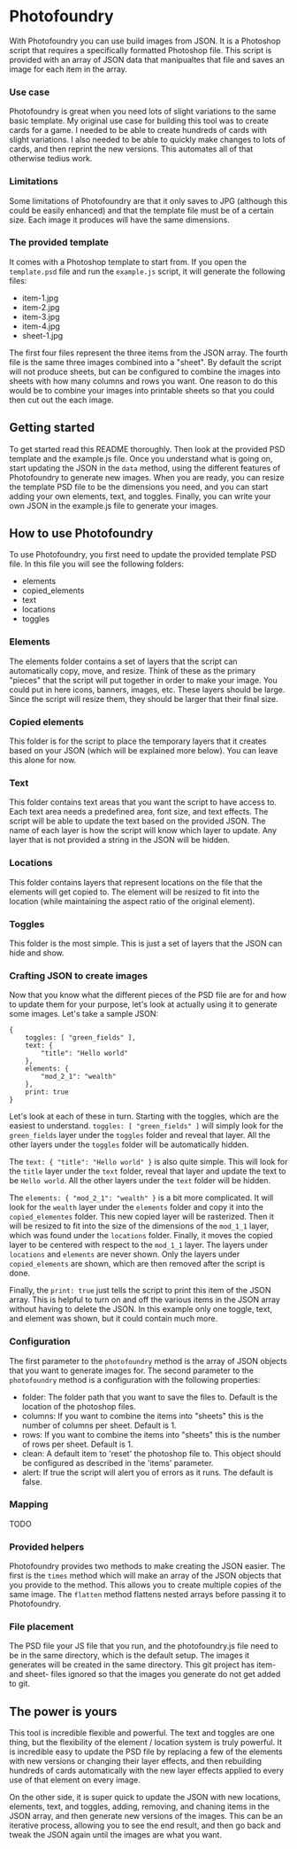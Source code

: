 # Photofoundry
With Photofoundry you can use build images from JSON. It is a Photoshop script that requires a specifically formatted Photoshop file. This script is provided with an array of JSON data that manipualtes that file and saves an image for each item in the array.

### Use case
Photofoundry is great when you need lots of slight variations to the same basic template. My original use case for building this tool was to create cards for a game. I needed to be able to create hundreds of cards with slight variations. I also needed to be able to quickly make changes to lots of cards, and then reprint the new versions. This automates all of that otherwise tedius work.

### Limitations
Some limitations of Photofoundry are that it only saves to JPG (although this could be easily enhanced) and that the template file must be of a certain size. Each image it produces will have the same dimensions.

### The provided template
It comes with a Photoshop template to start from. If you open the `template.psd` file and run the `example.js` script, it will generate the following files:

* item-1.jpg
* item-2.jpg
* item-3.jpg
* item-4.jpg
* sheet-1.jpg

The first four files represent the three items from the JSON array. The fourth file is the same three images combined into a "sheet". By default the script will not produce sheets, but can be configured to combine the images into sheets with how many columns and rows you want. One reason to do this would be to combine your images into printable sheets so that you could then cut out the each image.

## Getting started
To get started read this README thoroughly. Then look at the provided PSD template and the example.js file. Once you understand what is going on, start updating the JSON in the `data` method, using the different features of Photofoundry to generate new images. When you are ready, you can resize the template PSD file to be the dimensions you need, and you can start adding your own elements, text, and toggles. Finally, you can write your own JSON in the example.js file to generate your images.

## How to use Photofoundry
To use Photofoundry, you first need to update the provided template PSD file. In this file you will see the following folders:

- elements
- copied_elements
- text
- locations
- toggles

### Elements
The elements folder contains a set of layers that the script can automatically copy, move, and resize. Think of these as the primary "pieces" that the script will put together in order to make your image. You could put in here icons, banners, images, etc. These layers should be large. Since the script will resize them, they should be larger that their final size.

### Copied elements
This folder is for the script to place the temporary layers that it creates based on your JSON (which will be explained more below). You can leave this alone for now.

### Text
This folder contains text areas that you want the script to have access to. Each text area needs a predefined area, font size, and text effects. The script will be able to update the text based on the provided JSON. The name of each layer is how the script will know which layer to update. Any layer that is not provided a string in the JSON will be hidden.

### Locations
This folder contains layers that represent locations on the file that the elements will get copied to. The element will be resized to fit into the location (while maintaining the aspect ratio of the original element).

### Toggles
This folder is the most simple. This is just a set of layers that the JSON can hide and show.

### Crafting JSON to create images
Now that you know what the different pieces of the PSD file are for and how to update them for your purpose, let's look at actually using it to generate some images. Let's take a sample JSON:

```
{
    toggles: [ "green_fields" ],
    text: {
        "title": "Hello world"
    },
    elements: {
        "mod_2_1": "wealth"
    },
    print: true
}
```

Let's look at each of these in turn. Starting with the toggles, which are the easiest to understand. `toggles: [ "green_fields" ]` will simply look for the `green_fields` layer under the `toggles` folder and reveal that layer. All the other layers under the `toggles` folder will be automatically hidden.

The `text: { "title": "Hello world" }` is also quite simple. This will look for the `title` layer under the `text` folder, reveal that layer and update the text to be `Hello world`. All the other layers under the `text` folder will be hidden.

The `elements: { "mod_2_1": "wealth" }` is a bit more complicated. It will look for the `wealth` layer under the `elements` folder and copy it into the `copied_elementes` folder. This new copied layer will be rasterized. Then it will be resized to fit into the size of the dimensions of the `mod_1_1` layer, which was found under the `locations` folder. Finally, it moves the copied layer to be centered with respect to the `mod_1_1` layer. The layers under `locations` and `elements` are never shown. Only the layers under `copied_elements` are shown, which are then removed after the script is done.

Finally, the `print: true` just tells the script to print this item of the JSON array. This is helpful to turn on and off the various items in the JSON array without having to delete the JSON. In this example only one toggle, text, and element was shown, but it could contain much more.

### Configuration
The first parameter to the `photofoundry` method is the array of JSON objects that you want to generate images for. The second parameter to the `photofoundry` method is a configuration with the following properties:

 *  folder: The folder path that you want to save the files to. Default is the location of the photoshop files.
 *  columns: If you want to combine the items into "sheets" this is the number of columns per sheet. Default is 1.
 *  rows: If you want to combine the items into "sheets" this is the number of rows per sheet. Default is 1.
 *  clean: A default item to 'reset' the photoshop file to. This object should be configured as described in the 'items' parameter.
 *  alert: If true the script will alert you of errors as it runs. The default is false.

### Mapping
TODO

### Provided helpers
Photofoundry provides two methods to make creating the JSON easier. The first is the `times` method which will make an array of the JSON objects that you provide to the method. This allows you to create multiple copies of the same image. The `flatten` method flattens nested arrays before passing it to Photofoundry.

### File placement
The PSD file your JS file that you run, and the photofoundry.js file need to be in the same directory, which is the default setup. The images it generates will be created in the same directory. This git project has item- and sheet- files ignored so that the images you generate do not get added to git.

## The power is yours
This tool is incredible flexible and powerful. The text and toggles are one thing, but the flexibility of the element / location system is truly powerful. It is incredible easy to update the PSD file by replacing a few of the elements with new versions or changing their layer effects, and then rebuilding hundreds of cards automatically with the new layer effects applied to every use of that element on every image.

On the other side, it is super quick to update the JSON with new locations, elements, text, and toggles, adding, removing, and chaning items in the JSON array, and then generate new versions of the images. This can be an iterative process, allowing you to see the end result, and then go back and tweak the JSON again until the images are what you want.
